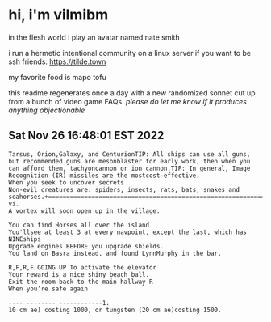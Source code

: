 # hi, i'm vilmibm

in the flesh world i play an avatar named nate smith

i run a hermetic intentional community on a linux server if you want to be ssh friends: https://tilde.town

my favorite food is mapo tofu

this readme regenerates once a day with a new randomized sonnet cut up from a bunch of video game FAQs.
_please do let me know if it produces anything objectionable_

## Sat Nov 26 16:48:01 EST 2022

    Tarsus, Orion,Galaxy, and CenturionTIP: All ships can use all guns, but recommended guns are mesonblaster for early work, then when you can afford them, tachyoncannon or ion cannon.TIP: In general, Image Recognition (IR) missiles are the mostcost-effective.
    When you seek to uncover secrets
    Non-evil creatures are: spiders, insects, rats, bats, snakes and seahorses.+=============================================================================+| vi.
    A vortex will soon open up in the village.
    
    You can find Horses all over the island
    You'llsee at least 3 at every navpoint, except the last, which has NINEships
    Upgrade engines BEFORE you upgrade shields.
    You land on Basra instead, and found LynnMurphy in the bar.
    
    R,F,R,F GOING UP To activate the elevator
    Your reward is a nice shiny beach ball.
    Exit the room back to the main hallway R
    When you’re safe again
    
    ---- -------- ------------1.
    10 cm ae) costing 1000, or tungsten (20 cm ae)costing 1500.
